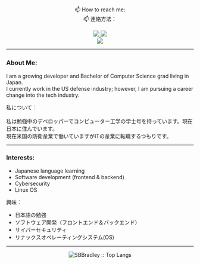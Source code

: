 <!-- ### Hi there 👋
**SBBradley/SBBradley** is a ✨ _special_ ✨ repository because its `README.md` (this file) appears on your GitHub profile.
Here are some ideas to get you started:
- 🔭 I’m currently working on ...
- 🌱 I’m currently learning ...
- 👯 I’m looking to collaborate on ... 
- 🤔 I’m looking for help with ...
- 💬 Ask me about ...
- 😄 Pronouns: ...
- ⚡ Fun fact: ... -->

<p align="center">
📫 How to reach me:<br>
📫 連絡方法：<br><br>
<a href="https://www.linkedin.com/in/sbbradley">
 <img src="https://img.shields.io/badge/SBBradley-0a66c2?style=for-the-badge&logo=Linkedin&logoColor=white">
</a>
<a href="https://github.com/SBBradley">
  <img src="https://img.shields.io/badge/SBBradley-0E1116?style=for-the-badge&logo=github&logoColor=white">
</a><br>
 <a href="mailto:SBBradley8@protonmail.com">
  <img src="https://img.shields.io/badge/SBBradley8@protonmail.com-1c223d?style=for-the-badge&logo=protonmail&logoColor=white">
</a>
  </p>
  
---

### About Me:　
I am a growing developer and Bachelor of Computer Science grad living in Japan.<br>
I currently work in the US defense industry; however, I am pursuing a career change into the tech industry.

私について：<br><br>
私は勉強中のデベロッパーでコンピューター工学の学士号を持っています。現在日本に住んでいます。<br>
現在米国の防衛産業で働いていますがITの産業に転職するつもりです。

---
  
### Interests: 
- Japanese language learning
- Software development (frontend & backend)
- Cybersecurity
- Linux OS
  
興味：
- 日本語の勉強
- ソフトウェア開発（フロントエンド＆バックエンド）
- サイバーセキュリティ
- リナックスオペレーティングシステム(OS)

--- 

<p align="center">
  <img src="https://github-readme-stats.vercel.app/api/top-langs/?username=SBBradley&langs_count=10&theme=aura&layout=compact" alt="SBBradley :: Top   Langs" />
</p>

